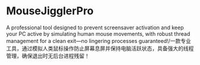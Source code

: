 # MouseJigglerPro
A professional tool designed to prevent screensaver activation and keep your PC active by simulating human mouse movements, with robust thread management for a clean exit—no lingering processes guaranteed!/一款专业工具，通过模拟人类鼠标操作防止屏幕息屏并保持电脑活跃状态，具备强大的线程管理，确保退出时无后台进程残留！
